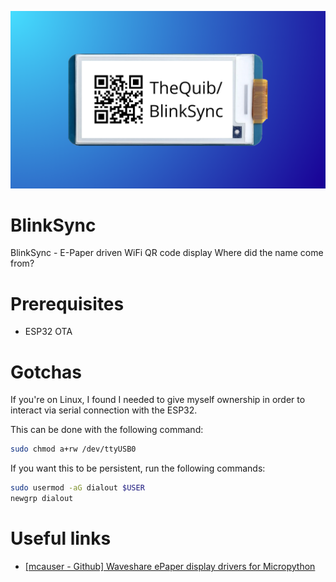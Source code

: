 ![BlinkSync](/BlinkSync.png)

# BlinkSync
BlinkSync - E-Paper driven WiFi QR code display
Where did the name come from?

# Prerequisites
 - ESP32 OTA

# Gotchas
If you're on Linux, I found I needed to give myself ownership in order to interact via serial connection with the ESP32.

This can be done with the following command:
```bash
sudo chmod a+rw /dev/ttyUSB0
```

If you want this to be persistent, run the following commands:
```bash
sudo usermod -aG dialout $USER
newgrp dialout
```

# Useful links
 - [[mcauser - Github] Waveshare ePaper display drivers for Micropython](https://github.com/mcauser/micropython-waveshare-epaper)